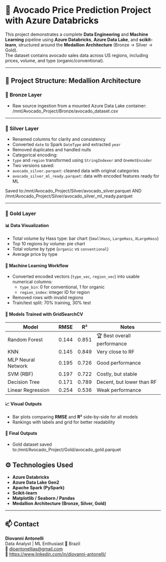 # 🥑 Avocado Price Prediction Project with Azure Databricks

This project demonstrates a complete **Data Engineering** and **Machine Learning** pipeline using **Azure Databricks**, **Azure Data Lake**, and **scikit-learn**, structured around the **Medallion Architecture** (Bronze → Silver → Gold).  
The dataset contains avocado sales data across US regions, including prices, volume, and type (organic/conventional).

---

## 📂 Project Structure: Medallion Architecture

### 🔸 Bronze Layer
- Raw source ingestion from a mounted Azure Data Lake container:
/mnt/Avocado_Project/Bronze/avocado_dataset.csv

---

### 🔸 Silver Layer
- Renamed columns for clarity and consistency
- Converted `date` to Spark `DateType` and extracted `year`
- Removed duplicates and handled nulls
- Categorical encoding:
- `type` and `region` transformed using `StringIndexer` and `OneHotEncoder`
- Two versions saved:
- `avocado_silver.parquet`: cleaned data with original categories
- `avocado_silver_ml_ready.parquet`: data with encoded features ready for ML

Saved to:/mnt/Avocado_Project/Silver/avocado_silver.parquet AND 
/mnt/Avocado_Project/Silver/avocado_silver_ml_ready.parquet


---

### 🔸 Gold Layer

#### 📊 Data Visualization
- Total volume by Hass type: bar chart (`SmallHass`, `LargeHass`, `XLargeHass`)
- Top 10 regions by volume: pie chart
- Total volume by type (`organic` vs `conventional`)
- Average price by type

#### 🤖 Machine Learning Workflow

- Converted encoded vectors (`type_vec`, `region_vec`) into usable numerical columns:
  - `type_bin`: 0 for conventional, 1 for organic
  - `region_index`: integer ID for region
- Removed rows with invalid regions
- Train/test split: 70% training, 30% test

#### 🧠 Models Trained with GridSearchCV

| Model              | RMSE   | R²    | Notes                        |
|--------------------|--------|--------|------------------------------|
| Random Forest      | 0.144  | 0.851  | 🏆 Best overall performance |
| KNN                | 0.145  | 0.849  | Very close to RF             |
| MLP Neural Network | 0.195  | 0.726  | Good performance             |
| SVM (RBF)          | 0.197  | 0.722  | Costly, but stable           |
| Decision Tree      | 0.171  | 0.789  | Decent, but lower than RF    |
| Linear Regression  | 0.254  | 0.536  | Weak performance             |

#### 📈 Visual Outputs
- Bar plots comparing **RMSE** and **R²** side-by-side for all models
- Rankings with labels and grid for better readability

#### 💾 Final Outputs
- Gold dataset saved to:/mnt/Avocado_Project/Gold/avocado_gold.parquet


## ⚙️ Technologies Used

- **Azure Databricks**
- **Azure Data Lake Gen2**
- **Apache Spark (PySpark)**
- **Scikit-learn**
- **Matplotlib / Seaborn / Pandas**
- **Medallion Architecture (Bronze, Silver, Gold)**

---

## 📫 Contact

**Diovanni Antonelli**  
Data Analyst | ML Enthusiast
📍 Brazil  
📧 dioantonellias@gmail.com  
🔗 https://www.linkedin.com/in/diovanni-antonelli/
